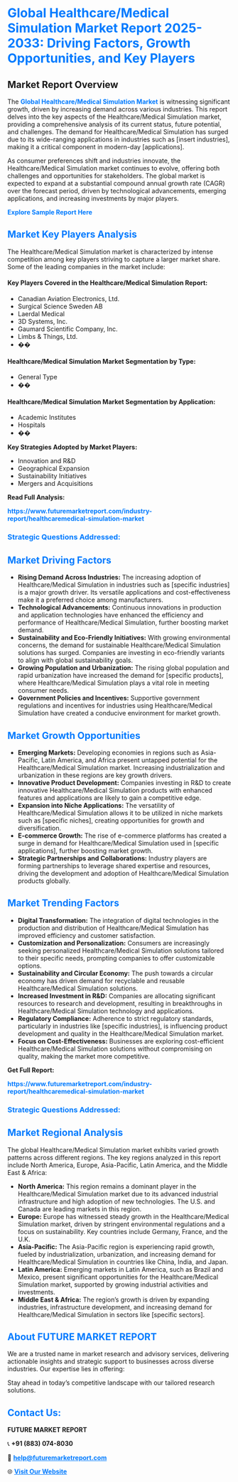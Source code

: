 <h1 style="color: #007BFF;">Global Healthcare/Medical Simulation Market Report 2025-2033: Driving Factors, Growth Opportunities, and Key Players</h1>

<section id="overview">
<h2>Market Report Overview</h2>
<p>The <a href="https://www.futuremarketreport.com/industry-report/healthcaremedical-simulation-market" style="color: #007BFF; text-decoration: none;"><strong>Global Healthcare/Medical Simulation Market</strong></a> is witnessing significant growth, driven by increasing demand across various industries. This report delves into the key aspects of the Healthcare/Medical Simulation market, providing a comprehensive analysis of its current status, future potential, and challenges. The demand for Healthcare/Medical Simulation has surged due to its wide-ranging applications in industries such as [insert industries], making it a critical component in modern-day [applications].</p>
<p>As consumer preferences shift and industries innovate, the Healthcare/Medical Simulation market continues to evolve, offering both challenges and opportunities for stakeholders. The global market is expected to expand at a substantial compound annual growth rate (CAGR) over the forecast period, driven by technological advancements, emerging applications, and increasing investments by major players.</p>
</section>

<section id="overview">
<p><a href="https://www.futuremarketreport.com/request-sample/reportId=117467" style="color: #007BFF; text-decoration: none;"><strong>Explore Sample Report Here</strong></a></p>
</section>

<section id="key-players">
<h2 style="color: #007BFF;">Market Key Players Analysis</h2>
<p>The Healthcare/Medical Simulation market is characterized by intense competition among key players striving to capture a larger market share. Some of the leading companies in the market include:</p>
<h4>Key Players Covered in the Healthcare/Medical Simulation Report:</h4>
<ul><li>Canadian Aviation Electronics, Ltd.</li><li>Surgical Science Sweden AB</li><li>Laerdal Medical</li><li>3D Systems, Inc.</li><li>Gaumard Scientific Company, Inc.</li><li>Limbs &amp; Things, Ltd.</li><li>��</li></ul>
<h4>Healthcare/Medical Simulation Market Segmentation by Type:</h4>
<ul><li>General Type</li><li>��</li></ul>

<h4>Healthcare/Medical Simulation Market Segmentation by Application:</h4>
<ul><li>Academic Institutes</li><li>Hospitals</li><li>��</li></ul>
<p><strong>Key Strategies Adopted by Market Players:</strong></p>
<ul>
<li>Innovation and R&D</li>
<li>Geographical Expansion</li>
<li>Sustainability Initiatives</li>
<li>Mergers and Acquisitions</li>
</ul>
</section>

<section>
<p><strong>Read Full Analysis: </strong></p><a href="https://www.futuremarketreport.com/industry-report/healthcaremedical-simulation-market" style="color: #007BFF; text-decoration: none;"><strong>https://www.futuremarketreport.com/industry-report/healthcaremedical-simulation-market</strong></a>
<h3 style="color: #007BFF;">Strategic Questions Addressed:</h3>
</section>

<section id="driving-factors">
<h2 style="color: #007BFF;">Market Driving Factors</h2>
<ul>
<li><strong>Rising Demand Across Industries:</strong> The increasing adoption of Healthcare/Medical Simulation in industries such as [specific industries] is a major growth driver. Its versatile applications and cost-effectiveness make it a preferred choice among manufacturers.</li>
<li><strong>Technological Advancements:</strong> Continuous innovations in production and application technologies have enhanced the efficiency and performance of Healthcare/Medical Simulation, further boosting market demand.</li>
<li><strong>Sustainability and Eco-Friendly Initiatives:</strong> With growing environmental concerns, the demand for sustainable Healthcare/Medical Simulation solutions has surged. Companies are investing in eco-friendly variants to align with global sustainability goals.</li>
<li><strong>Growing Population and Urbanization:</strong> The rising global population and rapid urbanization have increased the demand for [specific products], where Healthcare/Medical Simulation plays a vital role in meeting consumer needs.</li>
<li><strong>Government Policies and Incentives:</strong> Supportive government regulations and incentives for industries using Healthcare/Medical Simulation have created a conducive environment for market growth.</li>
</ul>
</section>

<section id="growth-opportunities">
<h2 style="color: #007BFF;">Market Growth Opportunities</h2>
<ul>
<li><strong>Emerging Markets:</strong> Developing economies in regions such as Asia-Pacific, Latin America, and Africa present untapped potential for the Healthcare/Medical Simulation market. Increasing industrialization and urbanization in these regions are key growth drivers.</li>
<li><strong>Innovative Product Development:</strong> Companies investing in R&D to create innovative Healthcare/Medical Simulation products with enhanced features and applications are likely to gain a competitive edge.</li>
<li><strong>Expansion into Niche Applications:</strong> The versatility of Healthcare/Medical Simulation allows it to be utilized in niche markets such as [specific niches], creating opportunities for growth and diversification.</li>
<li><strong>E-commerce Growth:</strong> The rise of e-commerce platforms has created a surge in demand for Healthcare/Medical Simulation used in [specific applications], further boosting market growth.</li>
<li><strong>Strategic Partnerships and Collaborations:</strong> Industry players are forming partnerships to leverage shared expertise and resources, driving the development and adoption of Healthcare/Medical Simulation products globally.</li>
</ul>
</section>

<section id="trending-factors">
<h2 style="color: #007BFF;">Market Trending Factors</h2>
<ul>
<li><strong>Digital Transformation:</strong> The integration of digital technologies in the production and distribution of Healthcare/Medical Simulation has improved efficiency and customer satisfaction.</li>
<li><strong>Customization and Personalization:</strong> Consumers are increasingly seeking personalized Healthcare/Medical Simulation solutions tailored to their specific needs, prompting companies to offer customizable options.</li>
<li><strong>Sustainability and Circular Economy:</strong> The push towards a circular economy has driven demand for recyclable and reusable Healthcare/Medical Simulation solutions.</li>
<li><strong>Increased Investment in R&D:</strong> Companies are allocating significant resources to research and development, resulting in breakthroughs in Healthcare/Medical Simulation technology and applications.</li>
<li><strong>Regulatory Compliance:</strong> Adherence to strict regulatory standards, particularly in industries like [specific industries], is influencing product development and quality in the Healthcare/Medical Simulation market.</li>
<li><strong>Focus on Cost-Effectiveness:</strong> Businesses are exploring cost-efficient Healthcare/Medical Simulation solutions without compromising on quality, making the market more competitive.</li>
</ul>
</section>

<section>
<p><strong>Get Full Report: </strong></p><a href="https://www.futuremarketreport.com/industry-report/healthcaremedical-simulation-market" style="color: #007BFF; text-decoration: none;"><strong>https://www.futuremarketreport.com/industry-report/healthcaremedical-simulation-market</strong></a>
<h3 style="color: #007BFF;">Strategic Questions Addressed:</h3>
</section>


<section id="regional-analysis">
<h2 style="color: #007BFF;">Market Regional Analysis</h2>
<p>The global Healthcare/Medical Simulation market exhibits varied growth patterns across different regions. The key regions analyzed in this report include North America, Europe, Asia-Pacific, Latin America, and the Middle East & Africa:</p>
<ul>
<li><strong>North America:</strong> This region remains a dominant player in the Healthcare/Medical Simulation market due to its advanced industrial infrastructure and high adoption of new technologies. The U.S. and Canada are leading markets in this region.</li>
<li><strong>Europe:</strong> Europe has witnessed steady growth in the Healthcare/Medical Simulation market, driven by stringent environmental regulations and a focus on sustainability. Key countries include Germany, France, and the U.K.</li>
<li><strong>Asia-Pacific:</strong> The Asia-Pacific region is experiencing rapid growth, fueled by industrialization, urbanization, and increasing demand for Healthcare/Medical Simulation in countries like China, India, and Japan.</li>
<li><strong>Latin America:</strong> Emerging markets in Latin America, such as Brazil and Mexico, present significant opportunities for the Healthcare/Medical Simulation market, supported by growing industrial activities and investments.</li>
<li><strong>Middle East & Africa:</strong> The region’s growth is driven by expanding industries, infrastructure development, and increasing demand for Healthcare/Medical Simulation in sectors like [specific sectors].</li>
</ul>
</section>

<footer>
<h2 style="color: #007BFF;">About FUTURE MARKET REPORT</h2>
<p>We are a trusted name in market research and advisory services, delivering actionable insights and strategic support to businesses across diverse industries. Our expertise lies in offering:</p>

<p>Stay ahead in today’s competitive landscape with our tailored research solutions.</p>

<h2 style="color: #007BFF;">Contact Us:</h2>
<p><strong>FUTURE MARKET REPORT</strong></p>
<p>📞 <strong>+91 (883) 074-8030</strong></p>
<p>📧 <strong><a href="mailto:help@futuremarketreport.com" style="color: #007BFF;">help@futuremarketreport.com</a></strong></p>
<p>🌐 <strong><a href="https://www.futuremarketreport.com/" style="color: #007BFF;">Visit Our Website</a></strong></p>
</footer>